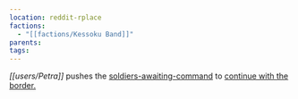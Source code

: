 ```yaml
---
location: reddit-rplace
factions:
  - "[[factions/Kessoku Band]]"
parents: 
tags: 
---
```

*[[users/Petra]]* pushes the [soldiers-awaiting-command](https://discord.com/channels/1093664259273130084/1131230952119615600/1131577724230701157) to [continue with the border.](https://discord.com/channels/1093664259273130084/1131230952119615600/1131577784523829348)
